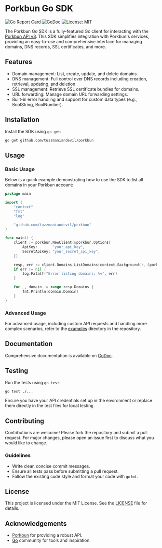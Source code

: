 # Porkbun Go SDK

[![Go Report Card](https://goreportcard.com/badge/github.com/tuzzmaniandevil/porkbun)](https://goreportcard.com/report/github.com/tuzzmaniandevil/porkbun)
[![GoDoc](https://godoc.org/github.com/tuzzmaniandevil/porkbun?status.svg)](https://godoc.org/github.com/tuzzmaniandevil/porkbun)
[![License: MIT](https://img.shields.io/badge/License-MIT-yellow.svg)](https://opensource.org/licenses/MIT)

The Porkbun Go SDK is a fully-featured Go client for interacting with the [Porkbun API v3](https://porkbun.com/api/json/v3/documentation). This SDK simplifies integration with Porkbun's services, providing an easy-to-use and comprehensive interface for managing domains, DNS records, SSL certificates, and more.

## Features

- Domain management: List, create, update, and delete domains.
- DNS management: Full control over DNS records including creation, retrieval, updating, and deletion.
- SSL management: Retrieve SSL certificate bundles for domains.
- URL forwarding: Manage domain URL forwarding settings.
- Built-in error handling and support for custom data types (e.g., BoolString, BoolNumber).

## Installation

Install the SDK using `go get`:

```bash
go get github.com/tuzzmaniandevil/porkbun
```

## Usage

### Basic Usage

Below is a quick example demonstrating how to use the SDK to list all domains in your Porkbun account:

```go
package main

import (
    "context"
    "fmt"
    "log"

    "github.com/tuzzmaniandevil/porkbun"
)

func main() {
    client := porkbun.NewClient(&porkbun.Options{
        ApiKey:       "your_api_key",
        SecretApiKey: "your_secret_api_key",
    })

    resp, err := client.Domains.ListDomains(context.Background(), &porkbun.DomainListOptions{})
    if err != nil {
        log.Fatalf("Error listing domains: %v", err)
    }

    for _, domain := range resp.Domains {
        fmt.Println(domain.Domain)
    }
}
```

### Advanced Usage

For advanced usage, including custom API requests and handling more complex scenarios, refer to the [examples](https://github.com/tuzzmaniandevil/porkbun/tree/main/examples) directory in the repository.

## Documentation

Comprehensive documentation is available on [GoDoc](https://godoc.org/github.com/tuzzmaniandevil/porkbun).

## Testing

Run the tests using `go test`:

```bash
go test ./...
```

Ensure you have your API credentials set up in the environment or replace them directly in the test files for local testing.

## Contributing

Contributions are welcome! Please fork the repository and submit a pull request. For major changes, please open an issue first to discuss what you would like to change.

### Guidelines

- Write clear, concise commit messages.
- Ensure all tests pass before submitting a pull request.
- Follow the existing code style and format your code with `gofmt`.

## License

This project is licensed under the MIT License. See the [LICENSE](LICENSE) file for details.

## Acknowledgements

- [Porkbun](https://porkbun.com) for providing a robust API.
- [Go](https://golang.org) community for tools and inspiration.
